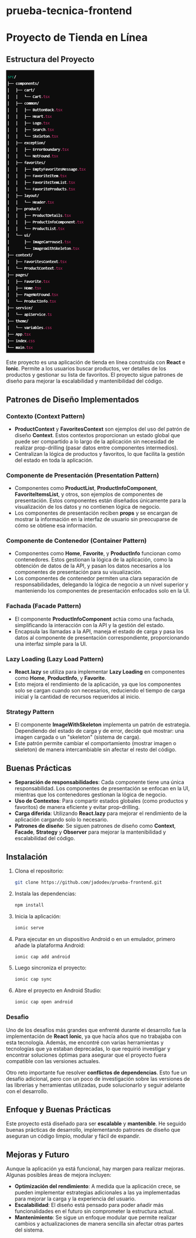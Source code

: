 # prueba-tecnica-frontend
# Proyecto de Tienda en Línea

## Estructura del Proyecto

![Estructura](/public/Assets/estructura-codigo.png)

Este proyecto es una aplicación de tienda en línea construida con **React** e **Ionic**. Permite a los usuarios buscar productos, ver detalles de los productos y gestionar su lista de favoritos. El proyecto sigue patrones de diseño para mejorar la escalabilidad y mantenibilidad del código.

## Patrones de Diseño Implementados

### Contexto (Context Pattern)
- **ProductContext** y **FavoritesContext** son ejemplos del uso del patrón de diseño **Context**. Estos contextos proporcionan un estado global que puede ser compartido a lo largo de la aplicación sin necesidad de realizar prop-drilling (pasar datos entre componentes intermedios). 
- Centralizan la lógica de productos y favoritos, lo que facilita la gestión del estado en toda la aplicación.

### Componente de Presentación (Presentation Pattern)
- Componentes como **ProductList**, **ProductInfoComponent**, **FavoriteItemsList**, y otros, son ejemplos de componentes de presentación. Estos componentes están diseñados únicamente para la visualización de los datos y no contienen lógica de negocio.
- Los componentes de presentación reciben **props** y se encargan de mostrar la información en la interfaz de usuario sin preocuparse de cómo se obtiene esa información.

### Componente de Contenedor (Container Pattern)
- Componentes como **Home**, **Favorite**, y **ProductInfo** funcionan como contenedores. Estos gestionan la lógica de la aplicación, como la obtención de datos de la API, y pasan los datos necesarios a los componentes de presentación para su visualización.
- Los componentes de contenedor permiten una clara separación de responsabilidades, delegando la lógica de negocio a un nivel superior y manteniendo los componentes de presentación enfocados solo en la UI.

### Fachada (Facade Pattern)
- El componente **ProductInfoComponent** actúa como una fachada, simplificando la interacción con la API y la gestión del estado.
- Encapsula las llamadas a la API, maneja el estado de carga y pasa los datos al componente de presentación correspondiente, proporcionando una interfaz simple para la UI.

### Lazy Loading (Lazy Load Pattern)
- **React.lazy** se utiliza para implementar **Lazy Loading** en componentes como **Home**, **ProductInfo**, y **Favorite**. 
- Esto mejora el rendimiento de la aplicación, ya que los componentes solo se cargan cuando son necesarios, reduciendo el tiempo de carga inicial y la cantidad de recursos requeridos al inicio.

### Strategy Pattern
- El componente **ImageWithSkeleton** implementa un patrón de estrategia. Dependiendo del estado de carga y de error, decide qué mostrar: una imagen cargada o un "skeleton" (sistema de carga).
- Este patrón permite cambiar el comportamiento (mostrar imagen o skeleton) de manera intercambiable sin afectar el resto del código.

## Buenas Prácticas

- **Separación de responsabilidades**: Cada componente tiene una única responsabilidad. Los componentes de presentación se enfocan en la UI, mientras que los contenedores gestionan la lógica de negocio.
- **Uso de Contextos**: Para compartir estados globales (como productos y favoritos) de manera eficiente y evitar prop-drilling.
- **Carga diferida**: Utilizando **React.lazy** para mejorar el rendimiento de la aplicación cargando solo lo necesario.
- **Patrones de diseño**: Se siguen patrones de diseño como **Context**, **Facade**, **Strategy** y **Observer** para mejorar la mantenibilidad y escalabilidad del código.

## Instalación

1. Clona el repositorio:
    ```bash
    git clone https://github.com/jadodev/prueba-frontend.git
    ```

2. Instala las dependencias:
    ```bash
    npm install
    ```

3. Inicia la aplicación:
    ```bash
    ionic serve
    ```

4. Para ejecutar en un dispositivo Android o en un emulador, primero añade la plataforma Android:
    ```bash
    ionic cap add android
    ```

5. Luego sincroniza el proyecto:
    ```bash
    ionic cap sync
    ```

6. Abre el proyecto en Android Studio:
    ```bash
    ionic cap open android
    ```
### Desafio

Uno de los desafíos más grandes que enfrenté durante el desarrollo fue la implementación de **React** **Ionic**, ya que hacía años que no trabajaba con esta tecnología. Además, me encontré con varias herramientas y tecnologías que ya estaban deprecadas, lo que requirió investigar y encontrar soluciones óptimas para asegurar que el proyecto fuera compatible con las versiones actuales.

Otro reto importante fue resolver **conflictos de dependencias**. Esto fue un desafío adicional, pero con un poco de investigación sobre las versiones de las librerías y herramientas utilizadas, pude solucionarlo y seguir adelante con el desarrollo.

## Enfoque y Buenas Prácticas

Este proyecto está diseñado para ser **escalable** y **mantenible**. He seguido buenas prácticas de desarrollo, implementando patrones de diseño que aseguran un código limpio, modular y fácil de expandir.

## Mejoras y Futuro

Aunque la aplicación ya está funcional, hay margen para realizar mejoras. Algunas posibles áreas de mejora incluyen:

- **Optimización del rendimiento**: A medida que la aplicación crece, se pueden implementar estrategias adicionales a las ya implementadas para mejorar la carga y la experiencia del usuario.
- **Escalabilidad**: El diseño está pensado para poder añadir más funcionalidades en el futuro sin comprometer la estructura actual.
- **Mantenimiento**: Se sigue un enfoque modular que permite realizar cambios y actualizaciones de manera sencilla sin afectar otras partes del sistema.


